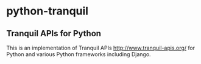 # python-tranquil
## Tranquil APIs for Python

This is an implementation of Tranquil APIs http://www.tranquil-apis.org/ for Python and various Python frameworks
including Django.
